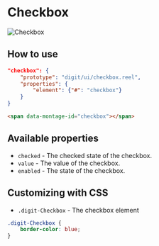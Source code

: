 # Checkbox

![Checkbox](screenshot.png)

## How to use

```json
"checkbox": {
    "prototype": "digit/ui/checkbox.reel",
    "properties": {
        "element": {"#": "checkbox"}
    }
}
```

```html
<span data-montage-id="checkbox"></span>
```



## Available properties

* `checked` - The checked state of the checkbox.
* `value` - The value of the checkbox.
* `enabled` - The state of the checkbox.


## Customizing with CSS

* `.digit-Checkbox` - The checkbox element

```css
.digit-Checkbox {
    border-color: blue;
}
```
